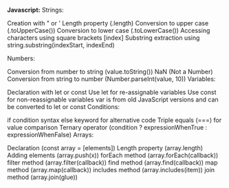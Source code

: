 **Javascript:**
Strings:

Creation with " or '
Length property (.length)
Conversion to upper case (.toUpperCase())
Conversion to lower case (.toLowerCase())
Accessing characters using square brackets [index]
Substring extraction using string.substring(indexStart, indexEnd)

Numbers:

Conversion from number to string (value.toString())
NaN (Not a Number)
Conversion from string to number (Number.parseInt(value, 10))
Variables:

Declaration with let or const
Use let for re-assignable variables
Use const for non-reassignable variables
var is from old JavaScript versions and can be converted to let or const
Conditions:

if condition syntax
else keyword for alternative code
Triple equals (===) for value comparison
Ternary operator (condition ? expressionWhenTrue : expressionWhenFalse)
Arrays:

Declaration (const array = [elements])
Length property (array.length)
Adding elements (array.push(x))
forEach method (array.forEach(callback))
filter method (array.filter(callback))
find method (array.find(callback))
map method (array.map(callback))
includes method (array.includes(item))
join method (array.join(glue))
